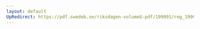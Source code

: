 ```yaml
---
layout: default
UpRedirect: https://pdf.swedeb.se/riksdagen-volumeG-pdf/199091/reg_199091/reg_199091_0860.pdf
---
```

